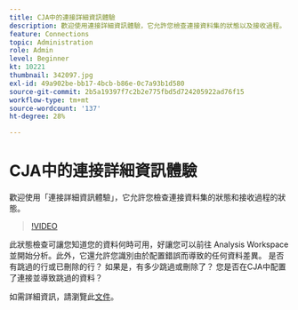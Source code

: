 ```yaml
---
title: CJA中的連接詳細資訊體驗
description: 歡迎使用連接詳細資訊體驗，它允許您檢查連接資料集的狀態以及接收過程。
feature: Connections
topic: Administration
role: Admin
level: Beginner
kt: 10221
thumbnail: 342097.jpg
exl-id: 49a902be-bb17-4bcb-b86e-0c7a93b1d580
source-git-commit: 2b5a19397f7c2b2e775fbd5d724205922ad76f15
workflow-type: tm+mt
source-wordcount: '137'
ht-degree: 28%

---
```


# CJA中的連接詳細資訊體驗

歡迎使用「連接詳細資訊體驗」，它允許您檢查連接資料集的狀態和接收過程的狀態。

>[!VIDEO](https://video.tv.adobe.com/v/342097/?quality=12&learn=on)

此狀態檢查可讓您知道您的資料何時可用，好讓您可以前往 Analysis Workspace 並開始分析。此外，它還允許您識別由於配置錯誤而導致的任何資料差異。 是否有跳過的行或已刪除的行？ 如果是，有多少跳過或刪除了？ 您是否在CJA中配置了連接並導致跳過的資料？

如需詳細資訊，請瀏覽此[文件](https://experienceleague.adobe.com/docs/analytics-platform/using/cja-connections/manage-connections.html)。
